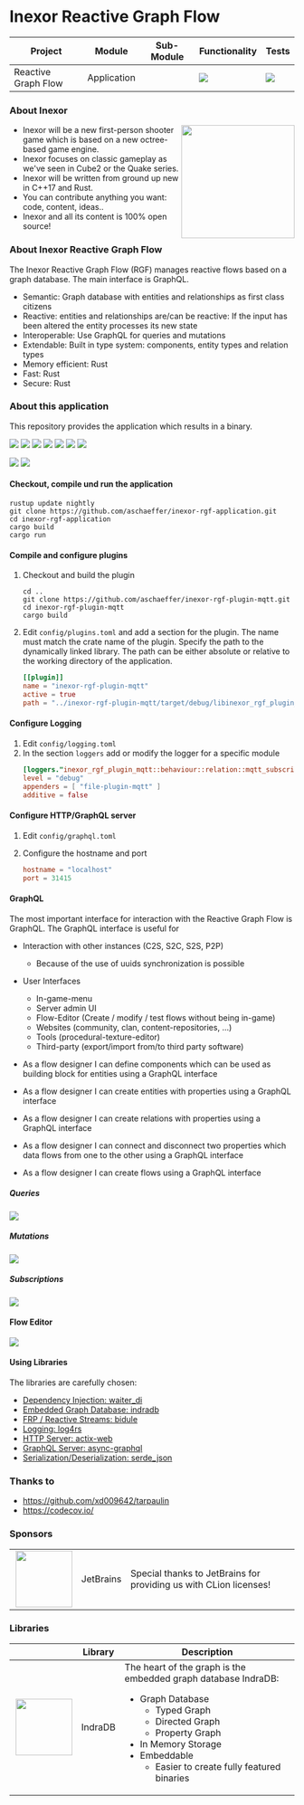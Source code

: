# Inexor Reactive Graph Flow

| Project             | Module      | Sub-Module | Functionality                                                     | Tests                                                                                                                                                |
|---------------------|-------------|------------|-------------------------------------------------------------------|------------------------------------------------------------------------------------------------------------------------------------------------------|
| Reactive Graph Flow | Application |            | <img src="https://img.shields.io/badge/state-refactoring-yellow"> | [<img src="https://img.shields.io/codecov/c/github/aschaeffer/inexor-rgf-application">](https://app.codecov.io/gh/aschaeffer/inexor-rgf-application) |

### About Inexor

<a href="https://inexor.org/">
<img align="right" width="200" height="200" src="https://raw.githubusercontent.com/aschaeffer/inexor-rgf-application/main/docs/images/inexor_2.png">
</a>

* Inexor will be a new first-person shooter game which is based on a new octree-based game engine.
* Inexor focuses on classic gameplay as we've seen in Cube2 or the Quake series.
* Inexor will be written from ground up new in C++17 and Rust.
* You can contribute anything you want: code, content, ideas..
* Inexor and all its content is 100% open source!

### About Inexor Reactive Graph Flow

The Inexor Reactive Graph Flow (RGF) manages reactive flows based on a graph database. The main interface is GraphQL.

* Semantic: Graph database with entities and relationships as first class citizens
* Reactive: entities and relationships are/can be reactive: If the input has been altered the entity processes its new state
* Interoperable: Use GraphQL for queries and mutations
* Extendable: Built in type system: components, entity types and relation types
* Memory efficient: Rust
* Fast: Rust
* Secure: Rust

### About this application

This repository provides the application which results in a binary.

[<img src="https://img.shields.io/badge/Docs-mdBook-brightgreen">](https://aschaeffer.github.io/inexor-rgf-application/)
[<img src="https://img.shields.io/badge/Language-Rust-brightgreen">](https://www.rust-lang.org/)
[<img src="https://img.shields.io/badge/Platforms-Linux%20%26%20Windows-brightgreen">]()
[<img src="https://img.shields.io/github/workflow/status/aschaeffer/inexor-rgf-application/Rust">](https://github.com/aschaeffer/inexor-rgf-application/actions?query=workflow%3ARust)
[<img src="https://img.shields.io/github/last-commit/aschaeffer/inexor-rgf-application">]()
[<img src="https://img.shields.io/github/languages/code-size/aschaeffer/inexor-rgf-application">]()
[<img src="https://img.shields.io/codecov/c/github/aschaeffer/inexor-rgf-application">](https://app.codecov.io/gh/aschaeffer/inexor-rgf-application)

[<img src="https://img.shields.io/github/license/aschaeffer/inexor-rgf-application">](https://github.com/aschaeffer/inexor-rgf-application/blob/main/LICENSE)
[<img src="https://img.shields.io/discord/698219248954376256?logo=discord">](https://discord.com/invite/acUW8k7)

#### Checkout, compile und run the application

```shell
rustup update nightly
git clone https://github.com/aschaeffer/inexor-rgf-application.git
cd inexor-rgf-application
cargo build
cargo run
```

#### Compile and configure plugins

1. Checkout and build the plugin
    ```shell
    cd ..
    git clone https://github.com/aschaeffer/inexor-rgf-plugin-mqtt.git
    cd inexor-rgf-plugin-mqtt
    cargo build
    ```
2. Edit `config/plugins.toml` and add a section for the plugin. The name must match the
   crate name of the plugin. Specify the path to the dynamically linked library. The path
   can be either absolute or relative to the working directory of the application.

    ```toml
    [[plugin]]
    name = "inexor-rgf-plugin-mqtt"
    active = true
    path = "../inexor-rgf-plugin-mqtt/target/debug/libinexor_rgf_plugin_mqtt.so"
    ```

#### Configure Logging

1. Edit `config/logging.toml`
2. In the section `loggers` add or modify the logger for a specific module
    ```toml
    [loggers."inexor_rgf_plugin_mqtt::behaviour::relation::mqtt_subscribes"]
    level = "debug"
    appenders = [ "file-plugin-mqtt" ]
    additive = false
    ```

#### Configure HTTP/GraphQL server

1. Edit `config/graphql.toml`
2. Configure the hostname and port

    ```toml
    hostname = "localhost"
    port = 31415
    ```

#### GraphQL

The most important interface for interaction with the Reactive Graph Flow is GraphQL. The GraphQL interface is useful for
* Interaction with other instances (C2S, S2C, S2S, P2P)
  * Because of the use of uuids synchronization is possible
* User Interfaces
  * In-game-menu
  * Server admin UI
  * Flow-Editor (Create / modify / test flows without being in-game)
  * Websites (community, clan, content-repositories, ...)
  * Tools (procedural-texture-editor)
  * Third-party (export/import from/to third party software)

* As a flow designer I can define components which can be used as building block for entities using a GraphQL interface
* As a flow designer I can create entities with properties using a GraphQL interface
* As a flow designer I can create relations with properties using a GraphQL interface
* As a flow designer I can connect and disconnect two properties which data flows from one to the other using a GraphQL interface
* As a flow designer I can create flows using a GraphQL interface

##### Queries

<img src="https://raw.githubusercontent.com/aschaeffer/inexor-rgf-application/main/docs/graphql/queries.png">

##### Mutations

<img src="https://raw.githubusercontent.com/aschaeffer/inexor-rgf-application/main/docs/graphql/mutations.png">

##### Subscriptions

<img src="https://raw.githubusercontent.com/aschaeffer/inexor-rgf-application/main/docs/graphql/subscriptions.png">

#### Flow Editor

<img src="https://raw.githubusercontent.com/aschaeffer/inexor-rgf-application/main/docs/flows/flow-editor.png">

#### Using Libraries

The libraries are carefully chosen:

- [Dependency Injection: waiter_di](https://crates.io/crates/waiter_di)
- [Embedded Graph Database: indradb](https://crates.io/crates/indradb)
- [FRP / Reactive Streams: bidule](https://crates.io/crates/bidule)
- [Logging: log4rs](https://crates.io/crates/log4rs)
- [HTTP Server: actix-web](https://crates.io/crates/actix-web)
- [GraphQL Server: async-graphql](https://crates.io/crates/async-graphql)
- [Serialization/Deserialization: serde_json](https://crates.io/crates/serde-json)

### Thanks to

* https://github.com/xd009642/tarpaulin
* https://codecov.io/

### Sponsors

|                                                                                                                                                                                                                            |           |                                                                   |
|----------------------------------------------------------------------------------------------------------------------------------------------------------------------------------------------------------------------------|-----------|-------------------------------------------------------------------|
| <a href="https://www.jetbrains.com/?from=github.com/inexorgame"><img align="right" width="100" height="100" src="https://raw.githubusercontent.com/aschaeffer/inexor-rgf-application/main/docs/images/icon_CLion.svg"></a> | JetBrains | Special thanks to JetBrains for providing us with CLion licenses! |

### Libraries

|                                                                                                                                                                                                                                 | Library | Description                                                                                                                                                                                                                                                                      |
|---------------------------------------------------------------------------------------------------------------------------------------------------------------------------------------------------------------------------------|---------|----------------------------------------------------------------------------------------------------------------------------------------------------------------------------------------------------------------------------------------------------------------------------------|
| <a href="https://github.com/indradb/indradb?from=github.com/inexorgame"><img align="right" width="100" height="100" src="https://raw.githubusercontent.com/aschaeffer/inexor-rgf-application/main/docs/images/indradb.png"></a> | IndraDB | The heart of the graph is the embedded graph database IndraDB:<ul><li>Graph Database<ul><li>Typed Graph</li><li>Directed Graph</li><li>Property Graph</li></ul></li><li>In Memory Storage</li><li>Embeddable<ul><li>Easier to create fully featured binaries</li></ul></li></ul> |

